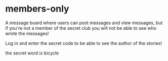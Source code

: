 # members-only

A message board where users can post messages and view messages, but if you're not a member of the secret club you will not be able to see who wrote the messages!

Log in and enter the secret code to be able to see the author of the stories!

the secret word is bicycle
